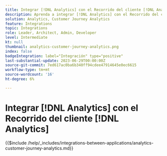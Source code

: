 ```yaml
---
title: Integrar [!DNL Analytics] con el Recorrido del cliente [!DNL Analytics]
description: Aprenda a integrar [!DNL Analytics] con el Recorrido del cliente [!DNL Analytics].
solution: Analytics, Customer Journey Analytics
feature: Integrations
topic: Integrations
role: Leader, Architect, Admin, Developer
level: Intermediate
kt: null
thumbnail: analytics-customer-journey-analytics.png
index: false
badgeIntegration: label="Integración" type="positive"
last-substantial-update: 2023-06-29T00:00:00Z
source-git-commit: 7ed617ac0ba6b340ff94cdee47914645e0ec6615
workflow-type: tm+mt
source-wordcount: '16'
ht-degree: 6%

---
```



# Integrar [!DNL Analytics] con el Recorrido del cliente [!DNL Analytics]

{{$include /help/_includes/integrations-between-applications/analytics-customer-journey-analytics.md}}
